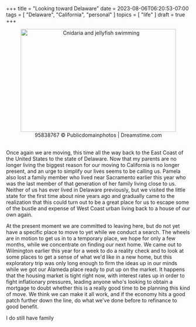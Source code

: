 +++
title = "Looking toward Delaware"
date = 2023-08-06T06:20:53-07:00
tags = [
    "Delaware",
    "California",
    "personal"
]
topics = [
    "life"
]
draft = true
+++
<div align="center" style="font-size:xsmall"><img src="https://milkfish08.s3.amazonaws.com/photo/blog/dreamstime_xxl_95838767.jpg" width=424 height=282 alt="Cnidaria and jellyfish swimming" title="Pelagic invertebrates swimming" /><br />
95838767 © Publicdomainphotos | Dreamstime.com
</div><br clear="all" />

Once again we are moving, this time all the way back to the East Coast of the United States to the state of Delaware.
Now that my parents are no longer living the biggest reason for our moving to California is no longer present, and an urge to simplify our lives seems to be calling us.
Pamela also lost a family member who lived near Sacramento earlier this year who was the last member of that generation of her family living close to us.
Neither of us has ever lived in Delaware previously, but we visited the little state for the first time about nine years ago and gradually came to the realization that this could turn out to be a great place for us to escape some of the bustle and expense of West Coast urban living back to a house of our own again.

At the present moment we are committed to leaving here, but do not yet have a specific place to move to yet while we conduct a search.
The wheels are in motion to get us in to a temporary place, we hope for only a few months, while we concentrate on finding our next home.
We came out to Wilmington earlier this year for a week to do a reality check and to look at some places to get a sense of what we'd like in a new home, but this exploratory trip was only long enough to firm the ideas up in our minds while we got our Alameda place ready to put up on the market.
It happens that the housing market is tight right now, with interest rates up in order to fight inflationary pressures, leading anyone who's looking to obtain a mortgage to doubt whether this is a really good time to be planning this kind of move.
We think we can make it all work, and if the economy hits a good patch further down the line, do what we've done before to refinance to good benefit.

I do still have family 